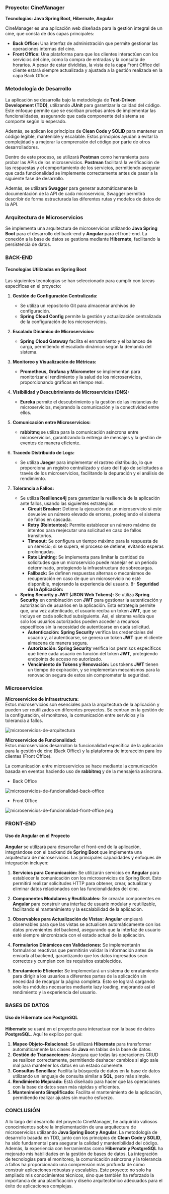### Proyecto: CineManager

**Tecnologías: Java Spring Boot, Hibernate, Angular**

CineManager es una aplicación web diseñada para la gestión integral de un cine, que consta de dos capas principales:

- **Back Office:** Una interfaz de administración que permite gestionar las operaciones internas del cine.
- **Front Office:** Una plataforma para que los clientes interactúen con los servicios del cine, como la compra de entradas y la consulta de horarios. A pesar de estar divididas, la vista de la capa Front Office del cliente estará siempre actualizada y ajustada a la gestión realizada en la capa Back Office.

### Metodología de Desarrollo

La aplicación se desarrolla bajo la metodología de **Test-Driven Development (TDD)**, utilizando **JUnit** para garantizar la calidad del código. Este enfoque permite que se escriban pruebas antes de implementar las funcionalidades, asegurando que cada componente del sistema se comporte según lo esperado.

Además, se aplican los principios de **Clean Code y SOLID** para mantener un código legible, mantenible y escalable. Estos principios ayudan a evitar la complejidad y a mejorar la comprensión del código por parte de otros desarrolladores.

Dentro de este proceso, se utilizará **Postman** como herramienta para probar las APIs de los microservicios. **Postman** facilitará la verificación de las respuestas y el comportamiento de los servicios, permitiendo asegurar que cada funcionalidad se implemente correctamente antes de pasar a la siguiente fase de desarrollo.

Además, se utilizará **Swagger** para generar automáticamente la documentación de la API de cada microservicio, Swagger permitirá describir de forma estructurada las diferentes rutas y modelos de datos de la API.


### Arquitectura de Microservicios

Se implementa una arquitectura de microservicios utilizando **Java Spring Boot** para el desarrollo del back-end y **Angular** para el front-end. La conexión a la base de datos se gestiona mediante **Hibernate**, facilitando la persistencia de datos.

### BACK-END

#### Tecnologías Utilizadas en Spring Boot

Las siguientes tecnologías se han seleccionado para cumplir con tareas específicas en el proyecto:

1. **Gestión de Configuración Centralizada:**
   
   - Se utiliza un repositorio Git para almacenar archivos de configuración.
   - **Spring Cloud Config** permite la gestión y actualización centralizada de la configuración de los microservicios.

2. **Escalado Dinámico de Microservicios:**
   
   - **Spring Cloud Gateway** facilita el enrutamiento y el balanceo de carga, permitiendo el escalado dinámico según la demanda del sistema.

3. **Monitoreo y Visualización de Métricas:**
   
   - **Prometheus, Grafana y Micrometer** se implementan para monitorizar el rendimiento y la salud de los microservicios, proporcionando gráficos en tiempo real.

4. **Visibilidad y Descubrimiento de Microservicios (DNS):**
   
   - **Eureka** permite el descubrimiento y la gestión de las instancias de microservicios, mejorando la comunicación y la conectividad entre ellos.

5. **Comunicación entre Microservicios:**
   
   - **rabbitmq** se utiliza para la comunicación asíncrona entre microservicios, garantizando la entrega de mensajes y la gestión de eventos de manera eficiente.

6. **Tracedo Distribuido de Logs:**
   
   - Se utiliza **Jaeger** para implementar el rastreo distribuido, lo que proporciona un registro centralizado y claro del flujo de solicitudes a través de los microservicios, facilitando la depuración y el análisis de rendimiento.

7. **Tolerancia a Fallos:**
   
   - Se utiliza **Resilience4j** para garantizar la resiliencia de la aplicación ante fallos, usando las siguientes estrategias:
     - **Circuit Breaker:** Detiene la ejecución de un microservicio si este devuelve un número elevado de errores, protegiendo el sistema de fallos en cascada.
     - **Retry (Reintentos):** Permite establecer un número máximo de intentos para reejecutar una solicitud en caso de fallos transitorios.
     - **Timeout:** Se configura un tiempo máximo para la respuesta de un servicio; si se supera, el proceso se detiene, evitando esperas prolongadas.
     - **Rate Limiting:** Se implementa para limitar la cantidad de solicitudes que un microservicio puede manejar en un periodo determinado, protegiendo la infraestructura de sobrecargas.
     - **Fallback:** Se definen respuestas alternas o mecanismos de recuperación en caso de que un microservicio no esté disponible, mejorando la experiencia del usuario.
       8- **Seguridad de la Aplicación:**
   - **Spring Security y JWT (JSON Web Tokens):** Se utiliza **Spring Security** en combinación con **JWT** para gestionar la autenticación y autorización de usuarios en la aplicación. Esta estrategia permite que, una vez autenticado, el usuario reciba un token **JWT**, que se incluye en cada solicitud subsiguiente. Así, el sistema valida que solo los usuarios autorizados pueden acceder a recursos específicos sin la necesidad de autenticarse en cada solicitud.
     - **Autenticación:** **Spring Security** verifica las credenciales del usuario y, al autenticarse, se genera un token **JWT** que el cliente almacena de manera segura.
     - **Autorización:** **Spring Security** verifica los permisos específicos que tiene cada usuario en función del token **JWT**, protegiendo endpoints de acceso no autorizado.
     - **Vencimiento de Tokens y Renovación:** Los tokens **JWT** tienen un tiempo de expiración, y se implementan mecanismos para la renovación segura de estos sin comprometer la seguridad.

### Microservicios

**Microservicios de Infraestructura:**  
Estos microservicios son esenciales para la arquitectura de la aplicación y pueden ser reutilizados en diferentes proyectos. Se centran en la gestión de la configuración, el monitoreo, la comunicación entre servicios y la tolerancia a fallos.

![microservicios-de-arquitectura](https://github.com/user-attachments/assets/a7936030-3da1-4f37-a471-d41c3a3bf092)



**Microservicios de Funcionalidad:**  
Estos microservicios desarrollan la funcionalidad específica de la aplicación para la gestión de cine (Back Office) y la plataforma de interacción para los clientes (Front Office). 

La comunicación entre microservicios se hace mediante la comunicación basada en eventos haciendo uso de **rabbitmq** y de la mensajería asíncrona.

- Back Office
  
![microservicios-de-funcionalidad-back-office](https://github.com/user-attachments/assets/b2c7fcc9-79b6-43ae-bcfc-58af585ae0e9)


- Front Office
  
 ![microservicios-de-funcionalidad-front-office png](https://github.com/user-attachments/assets/3be8a2f8-5e5c-4a84-8539-c642cd5507f2)

  

### FRONT-END

#### Uso de Angular en el Proyecto

**Angular** se utilizará para desarrollar el front-end de la aplicación, integrándose con el backend de **Spring Boot** que implementa una arquitectura de microservicios. Las principales capacidades y enfoques de integración incluyen:

1. **Servicios para Comunicación:** Se utilizarán servicios en **Angular** para establecer la comunicación con los microservicios de Spring Boot. Esto permitirá realizar solicitudes HTTP para obtener, crear, actualizar y eliminar datos relacionados con las funcionalidades del cine.

2. **Componentes Modulares y Reutilizables:** Se crearán componentes en **Angular** para construir una interfaz de usuario modular y reutilizable, facilitando el mantenimiento y la escalabilidad de la aplicación.

3. **Observables para Actualización de Vistas:** **Angular** empleará observables para que las vistas se actualicen automáticamente con los datos provenientes del backend, asegurando que la interfaz de usuario esté siempre sincronizada con el estado actual de la aplicación.

4. **Formularios Dinámicos con Validaciones:** Se implementarán formularios reactivos que permitirán validar la información antes de enviarla al backend, garantizando que los datos ingresados sean correctos y cumplan con los requisitos establecidos.

5. **Enrutamiento Eficiente:** Se implementará un sistema de enrutamiento para dirigir a los usuarios a diferentes partes de la aplicación sin necesidad de recargar la página completa. Esto se logrará cargando solo los módulos necesarios mediante lazy loading, mejorando así el rendimiento y la experiencia del usuario.

### BASES DE DATOS

#### Uso de Hibernate con PostgreSQL

**Hibernate** se usará en el proyecto para interactuar con la base de datos **PostgreSQL**. Aquí te explico por qué:

1. **Mapeo Objeto-Relacional:** Se utilizará **Hibernate** para transformar automáticamente las clases de **Java** en tablas de la base de datos.
2. **Gestión de Transacciones:** Asegura que todas las operaciones CRUD se realicen correctamente, permitiendo deshacer cambios si algo sale mal para mantener los datos en un estado coherente.
3. **Consultas Sencillas:** Facilita la búsqueda de datos en la base de datos utilizando un lenguaje de consulta similar a **SQL**, pero más simple.
4. **Rendimiento Mejorado:** Está diseñado para hacer que las operaciones con la base de datos sean más rápidas y eficientes.
5. **Mantenimiento Simplificado:** Facilita el mantenimiento de la aplicación, permitiendo realizar ajustes sin mucho esfuerzo.

### CONCLUSIÓN

A lo largo del desarrollo del proyecto CineManager, he adquirido valiosos conocimientos sobre la implementación de una arquitectura de microservicios utilizando **Java Spring Boot y Angular**. La metodología de desarrollo basada en TDD, junto con los principios de **Clean Code y SOLID**, ha sido fundamental para asegurar la calidad y mantenibilidad del código. Además, la experiencia con herramientas como **Hibernate y PostgreSQL** ha mejorado mis habilidades en la gestión de bases de datos. La integración de tecnologías para el monitoreo, la comunicación asíncrona y la tolerancia a fallos ha proporcionado una comprensión más profunda de cómo construir aplicaciones robustas y escalables. Este proyecto no solo ha ampliado mis conocimientos técnicos, sino que también ha reforzado la importancia de una planificación y diseño arquitectónico adecuados para el éxito de aplicaciones complejas.
